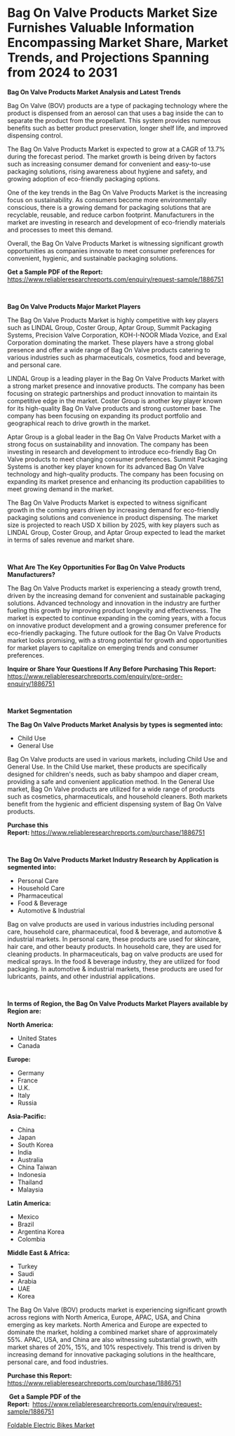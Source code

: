 <p><h1>Bag On Valve Products Market Size Furnishes Valuable Information Encompassing Market Share, Market Trends, and Projections Spanning from 2024 to 2031</h1></p><p><strong>Bag On Valve Products Market Analysis and Latest Trends</strong></p>
<p><p>Bag On Valve (BOV) products are a type of packaging technology where the product is dispensed from an aerosol can that uses a bag inside the can to separate the product from the propellant. This system provides numerous benefits such as better product preservation, longer shelf life, and improved dispensing control.</p><p>The Bag On Valve Products Market is expected to grow at a CAGR of 13.7% during the forecast period. The market growth is being driven by factors such as increasing consumer demand for convenient and easy-to-use packaging solutions, rising awareness about hygiene and safety, and growing adoption of eco-friendly packaging options.</p><p>One of the key trends in the Bag On Valve Products Market is the increasing focus on sustainability. As consumers become more environmentally conscious, there is a growing demand for packaging solutions that are recyclable, reusable, and reduce carbon footprint. Manufacturers in the market are investing in research and development of eco-friendly materials and processes to meet this demand.</p><p>Overall, the Bag On Valve Products Market is witnessing significant growth opportunities as companies innovate to meet consumer preferences for convenient, hygienic, and sustainable packaging solutions.</p></p>
<p><strong>Get a Sample PDF of the Report:&nbsp;</strong> <a href="https://www.reliableresearchreports.com/enquiry/request-sample/1886751">https://www.reliableresearchreports.com/enquiry/request-sample/1886751</a></p>
<p>&nbsp;</p>
<p><strong>Bag On Valve Products Major Market Players</strong></p>
<p><p>The Bag On Valve Products Market is highly competitive with key players such as LINDAL Group, Coster Group, Aptar Group, Summit Packaging Systems, Precision Valve Corporation, KOH-I-NOOR Mlada Vozice, and Exal Corporation dominating the market. These players have a strong global presence and offer a wide range of Bag On Valve products catering to various industries such as pharmaceuticals, cosmetics, food and beverage, and personal care.</p><p>LINDAL Group is a leading player in the Bag On Valve Products Market with a strong market presence and innovative products. The company has been focusing on strategic partnerships and product innovation to maintain its competitive edge in the market. Coster Group is another key player known for its high-quality Bag On Valve products and strong customer base. The company has been focusing on expanding its product portfolio and geographical reach to drive growth in the market.</p><p>Aptar Group is a global leader in the Bag On Valve Products Market with a strong focus on sustainability and innovation. The company has been investing in research and development to introduce eco-friendly Bag On Valve products to meet changing consumer preferences. Summit Packaging Systems is another key player known for its advanced Bag On Valve technology and high-quality products. The company has been focusing on expanding its market presence and enhancing its production capabilities to meet growing demand in the market.</p><p>The Bag On Valve Products Market is expected to witness significant growth in the coming years driven by increasing demand for eco-friendly packaging solutions and convenience in product dispensing. The market size is projected to reach USD X billion by 2025, with key players such as LINDAL Group, Coster Group, and Aptar Group expected to lead the market in terms of sales revenue and market share.</p></p>
<p>&nbsp;</p>
<p><strong>What Are The Key Opportunities For Bag On Valve Products Manufacturers?</strong></p>
<p><p>The Bag On Valve Products market is experiencing a steady growth trend, driven by the increasing demand for convenient and sustainable packaging solutions. Advanced technology and innovation in the industry are further fueling this growth by improving product longevity and effectiveness. The market is expected to continue expanding in the coming years, with a focus on innovative product development and a growing consumer preference for eco-friendly packaging. The future outlook for the Bag On Valve Products market looks promising, with a strong potential for growth and opportunities for market players to capitalize on emerging trends and consumer preferences.</p></p>
<p><strong>Inquire or Share Your Questions If Any Before Purchasing This Report:</strong> <a href="https://www.reliableresearchreports.com/enquiry/pre-order-enquiry/1886751">https://www.reliableresearchreports.com/enquiry/pre-order-enquiry/1886751</a></p>
<p>&nbsp;</p>
<p><strong>Market Segmentation</strong></p>
<p><strong>The Bag On Valve Products Market Analysis by types is segmented into:</strong></p>
<p><ul><li>Child Use</li><li>General Use</li></ul></p>
<p><p>Bag On Valve products are used in various markets, including Child Use and General Use. In the Child Use market, these products are specifically designed for children's needs, such as baby shampoo and diaper cream, providing a safe and convenient application method. In the General Use market, Bag On Valve products are utilized for a wide range of products such as cosmetics, pharmaceuticals, and household cleaners. Both markets benefit from the hygienic and efficient dispensing system of Bag On Valve products.</p></p>
<p><strong>Purchase this Report:&nbsp;</strong><a href="https://www.reliableresearchreports.com/purchase/1886751">https://www.reliableresearchreports.com/purchase/1886751</a></p>
<p>&nbsp;</p>
<p><strong>The Bag On Valve Products Market Industry Research by Application is segmented into:</strong></p>
<p><ul><li>Personal Care</li><li>Household Care</li><li>Pharmaceutical</li><li>Food & Beverage</li><li>Automotive & Industrial</li></ul></p>
<p><p>Bag on valve products are used in various industries including personal care, household care, pharmaceutical, food & beverage, and automotive & industrial markets. In personal care, these products are used for skincare, hair care, and other beauty products. In household care, they are used for cleaning products. In pharmaceuticals, bag on valve products are used for medical sprays. In the food & beverage industry, they are utilized for food packaging. In automotive & industrial markets, these products are used for lubricants, paints, and other industrial applications.</p></p>
<p>&nbsp;</p>
<p><strong>In terms of Region, the Bag On Valve Products Market Players available by Region are:</strong></p>
<p>
    <p> <strong> North America: </strong>
        <ul>
            <li>United States</li>
            <li>Canada</li>
        </ul>
        </p> 
    <p> <strong> Europe: </strong>
        <ul>
            <li>Germany</li>
            <li>France</li>
            <li>U.K.</li>
            <li>Italy</li>
            <li>Russia</li>
        </ul>
        </p> 
    <p> <strong> Asia-Pacific: </strong>
        <ul>
            <li>China</li>
            <li>Japan</li>
            <li>South Korea</li>
            <li>India</li>
            <li>Australia</li>
            <li>China Taiwan</li>
            <li>Indonesia</li>
            <li>Thailand</li>
            <li>Malaysia</li>
        </ul>
        </p> 
    <p> <strong> Latin America: </strong>
        <ul>
            <li>Mexico</li>
            <li>Brazil</li>
            <li>Argentina Korea</li>
            <li>Colombia</li>
        </ul>
        </p> 
    <p> <strong> Middle East & Africa: </strong>
        <ul>
            <li>Turkey</li>
            <li>Saudi</li>
            <li>Arabia</li>
            <li>UAE</li>
            <li>Korea</li>
        </ul>
    </p>
    </p>
<p><p>The Bag On Valve (BOV) products market is experiencing significant growth across regions with North America, Europe, APAC, USA, and China emerging as key markets. North America and Europe are expected to dominate the market, holding a combined market share of approximately 55%. APAC, USA, and China are also witnessing substantial growth, with market shares of 20%, 15%, and 10% respectively. This trend is driven by increasing demand for innovative packaging solutions in the healthcare, personal care, and food industries.</p></p>
<p><strong>Purchase this Report: </strong><a href="https://www.reliableresearchreports.com/purchase/1886751">https://www.reliableresearchreports.com/purchase/1886751</a></p>
<p>&nbsp;<strong>Get a Sample PDF of the Report:&nbsp;&nbsp;</strong><a href="https://www.reliableresearchreports.com/enquiry/request-sample/1886751">https://www.reliableresearchreports.com/enquiry/request-sample/1886751</a></p>
<p><strong></strong></p>
<p><p><a href="https://thundering-castanet-c65.notion.site/Foldable-Electric-Bikes-Market-Insights-Market-Players-and-Forecast-Till-2031-3bbfd0bd9a42456fad043b87980c2a39">Foldable Electric Bikes Market</a></p></p>